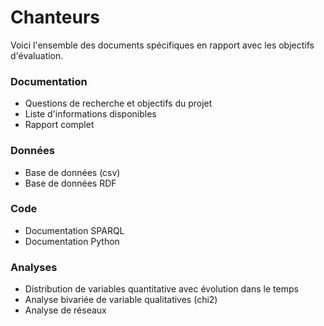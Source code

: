 # Chanteurs
Voici l'ensemble des documents spécifiques en rapport avec les objectifs d'évaluation.

### Documentation
- Questions de recherche et objectifs du projet
- Liste d'informations disponibles
- Rapport complet

### Données
- Base de données (csv)
- Base de données RDF

### Code
- Documentation SPARQL
- Documentation Python

### Analyses
- Distribution de variables quantitative avec évolution dans le temps
- Analyse bivariée de variable qualitatives (chi2)
- Analyse de réseaux

